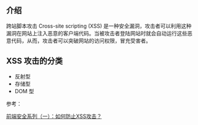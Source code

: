 ## 介绍

跨站脚本攻击 Cross-site scripting (XSS) 是一种安全漏洞，攻击者可以利用这种漏洞在网站上注入恶意的客户端代码。当被攻击者登陆网站时就会自动运行这些恶意代码，从而，攻击者可以突破网站的访问权限，冒充受害者。



## XSS 攻击的分类

- 反射型
- 存储型
- DOM 型



参考：

[前端安全系列（一）：如何防止XSS攻击？](https://juejin.im/post/5bad9140e51d450e935c6d64)


